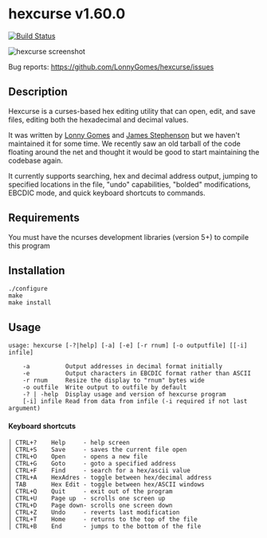 hexcurse v1.60.0
=====================================
[![Build Status](https://travis-ci.org/LonnyGomes/hexcurse.svg?branch=master)](https://travis-ci.org/LonnyGomes/hexcurse)

![hexcurse screenshot](http://lonnygomes.github.io/screenshots/hexcurse2-ss.jpg)

Bug reports: https://github.com/LonnyGomes/hexcurse/issues


Description
-----------
Hexcurse is a curses-based hex editing utility that can open, edit, and save files, editing both the hexadecimal and decimal values.

It was written by [Lonny Gomes](https://twitter.com/lonnygomes) and [James Stephenson](https://plus.google.com/u/0/103174459258175070784/about) but we haven't maintained it for some time. We recently saw an old tarball of the code floating around the net and thought it would be good to start maintaining the codebase again.

It currently supports searching, hex and decimal address output, jumping to specified locations in the file, "undo" capabilities, "bolded" modifications, EBCDIC mode, and quick keyboard shortcuts to commands.


Requirements
------------
You must have the ncurses development libraries (version 5+) to compile this program


Installation
------------

    ./configure
    make
    make install

Usage
-----

    usage: hexcurse [-?|help] [-a] [-e] [-r rnum] [-o outputfile] [[-i] infile]

        -a          Output addresses in decimal format initially
        -e          Output characters in EBCDIC format rather than ASCII
        -r rnum     Resize the display to "rnum" bytes wide
        -o outfile  Write output to outfile by default
        -? | -help  Display usage and version of hexcurse program
        [-i] infile Read from data from infile (-i required if not last argument)

#### Keyboard shortcuts

```
│ CTRL+?    Help     - help screen
│ CTRL+S    Save     - saves the current file open
│ CTRL+O    Open     - opens a new file
│ CTRL+G    Goto     - goto a specified address
│ CTRL+F    Find     - search for a hex/ascii value
│ CTRL+A    HexAdres - toggle between hex/decimal address
│ TAB       Hex Edit - toggle between hex/ASCII windows
│ CTRL+Q    Quit     - exit out of the program
│ CTRL+U    Page up  - scrolls one screen up
│ CTRL+D    Page down- scrolls one screen down
│ CTRL+Z    Undo     - reverts last modification
│ CTRL+T    Home     - returns to the top of the file
│ CTRL+B    End      - jumps to the bottom of the file
```
